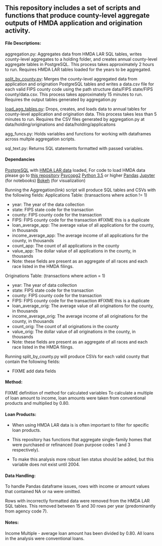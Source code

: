## This repository includes a set of scripts and functions that produce county-level aggregate outputs of HMDA application and origination activity.

#### File Descriptions:
aggregation.py: Aggregates data from HMDA LAR SQL tables, writes county-level aggregates to a holding folder, and creates annual county-level aggregate tables in PostgreSQL. This process takes approximately 2 hours to run. Requires HMDA LAR tables loaded for the years to be aggregated.

[split_by_county.py](https://github.com/Kibrael/county_level/blob/master/split_by_county.py): Merges the county-level aggregated data from application and origination PostgreSQL tables and writes a data.csv file for each valid FIPS county code using the path structure data/FIPS state/FIPS county/data.csv. This process takes approximately 15 minutes to run. Requires the output tables generated by aggregation.py

[load_agg_tables.py](https://github.com/Kibrael/county_level/blob/master/load_agg_tables.py): Drops, creates, and loads data to annual tables for county-level application and origination data. This process takes less than 5 minutes to run. Requires the CSV files generated by aggregation.py at data/holding/originations and data/holding/applicaitons

agg_funcs.py: Holds variables and functions for working with dataframes across multple aggregation scripts.

sql_text.py: Returns SQL statements formatted with passed variables.

#### Dependancies
[PostgreSQL](https://www.postgresql.org) with [HMDA LAR data](https://catalog.archives.gov/search?q=*:*&f.parentNaId=2456161&f.level=fileUnit&sort=naIdSort%20asc) loaded,
For code to load HMDA data please go to [this repository](https://github.com/Kibrael/HMDA_load)
[Psycopg2](http://www.psycopg.org/psycopg/)
[Python 3.5](https://www.python.org) or higher
[Pandas](http://pandas.pydata.org)
[Jupyter](http://jupyter.org) (for notebooks)
[Bokeh](http://bokeh.pydata.org/en/latest/) (for visualization)


Running the Aggregation(link) script will produce SQL tables and CSVs with the following fields:
Applications Table: (transactions where action != 1)
- year: The year of the data collection
- state: FIPS state code for the transaction
- county: FIPS county code for the transaction
- FIPS: FIPS county code for the transaction #FIXME this is a duplicate
- loan_average_app: The average value of all applications for the county, in thousands
- income_average_app: The average income of all applications for the county, in thousands
- count_app: The count of all applications in the county
- value_app: The dollar value of all applications in the county, in thousands
- Note: these fields are present as an aggregate of all races and each race listed in the HMDA filings.

Originations Table: (transactions where action = 1)
- year: The year of data collection
- state: FIPS state code for the transaction
- county: FIPS county code for the transaction
- FIPS: FIPS county code for the transaction #FIXME this is a duplicate
- loan_average_orig: The average value of all originations for the county, in thousands
- income_average_orig: The average income of all originations for the county, in thousands
- count_orig: The count of all originations in the county
- value_orig: The dollar value of all originations in the county, in thousands
- Note: these fields are present as an aggregate of all races and each race listed in the HMDA filings.


Running split_by_county.py will produce CSVs for each valid county that contain the following fields:
- FIXME add data fields

#### Method:
FIXME definition of method for calculated variables
To calculate a multiple of loan amount to income, loan amounts were taken from conventional products and multiplied by 0.80.

#### Loan Products:
- When using HMDA LAR data is is often important to filter for specific loan products.
- This repository has functions that aggregate single-family homes that were purchased or refinanced (loan purpose codes 1 and 3 respectively).

- To make this analysis more robust lien status should be added, but this variable does not exist until 2004.


#### Data Handling:
To handle Pandas dataframe issues, rows with income or amount values that contained NA or na were omitted.

Rows with incorrectly formatted data were removed from the HMDA LAR SQL tables. This removed between 15 and 30 rows per year (predominantly from agency code 7).



#### Notes:
Income Multiple - average loan amount has been divided by 0.80. All loans in the analysis were conventional loans.



